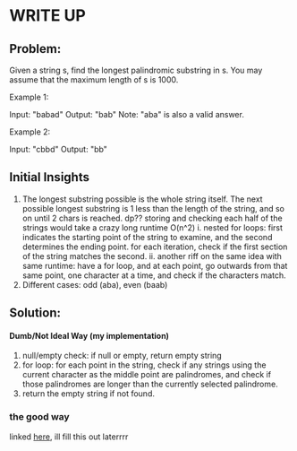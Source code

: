 #  WRITE UP

## Problem: 
Given a string s, find the longest palindromic substring in s. You may assume that the maximum length of s is 1000.

Example 1:

Input: "babad"
Output: "bab"
Note: "aba" is also a valid answer.


Example 2:

Input: "cbbd"
Output: "bb"


## Initial Insights
1. The longest substring possible is the whole string itself. The next possible longest substring is 1 less than the length of the string, and so on until 2 chars is reached. dp?? storing and checking each half of the strings would take a crazy long runtime O(n^2)
    i. nested for loops: first indicates the starting point of the string to examine, and the second determines the ending point. for each iteration, check if the first section of the string matches the second.
    ii. another riff on the same idea with same runtime: have a for loop, and at each point, go outwards from that same point, one character at a time, and check if the characters match.
2. Different cases: odd (aba), even (baab)

## Solution:
#### Dumb/Not Ideal Way (my implementation)
1. null/empty check: if null or empty, return empty string
2. for loop: for each point in the string, check if any strings using the current character as the middle point are palindromes, and check if those palindromes are longer than the currently selected palindrome.
3. return the empty string if not found.

### the good way
linked [here](https://en.wikipedia.org/wiki/Longest_palindromic_substring "yeetus"), ill fill this out laterrrr 